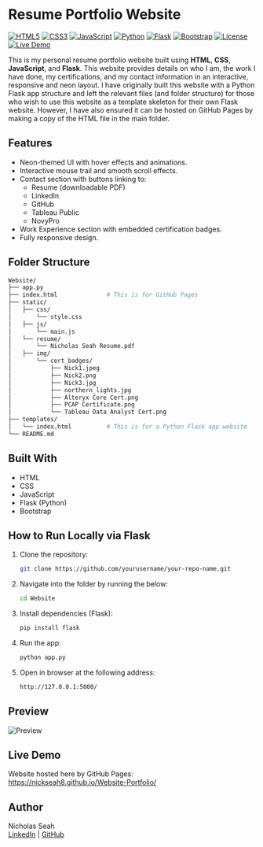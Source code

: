 # Resume Portfolio Website

[![HTML5](https://img.shields.io/badge/HTML5-E34F26?style=flat-square&logo=html5&logoColor=white)]()
[![CSS3](https://img.shields.io/badge/CSS3-1572B6?style=flat-square&logo=css3&logoColor=white)]()
[![JavaScript](https://img.shields.io/badge/JavaScript-F7DF1E?style=flat-square&logo=javascript&logoColor=black)]()
[![Python](https://img.shields.io/badge/Python-3776AB?style=flat-square&logo=python&logoColor=white)]()
[![Flask](https://img.shields.io/badge/Flask-000000?style=flat-square&logo=flask&logoColor=white)]()
[![Bootstrap](https://img.shields.io/badge/Bootstrap-563D7C?style=flat-square&logo=bootstrap&logoColor=white)]()
[![License](https://img.shields.io/badge/License-MIT-green?style=flat-square)](LICENSE)
[![Live Demo](https://img.shields.io/badge/Live%20Demo-Online-brightgreen?style=flat-square)](https://yourusername.github.io)

This is my personal resume portfolio website built using **HTML**, **CSS**, **JavaScript**, and **Flask**. 
This website provides details on who I am, the work I have done, my certifications, and my contact information in an interactive, responsive and neon layout.
I have originally built this website with a Python Flask app structure and left the relevant files (and folder structure) for those who wish to use this website as a template skeleton for their own Flask website. However, I have also ensured it can be hosted on GitHub Pages by making a copy of the HTML file in the main folder.

## Features
- Neon-themed UI with hover effects and animations.
- Interactive mouse trail and smooth scroll effects.
- Contact section with buttons linking to:
  - Resume (downloadable PDF)
  - LinkedIn
  - GitHub
  - Tableau Public
  - NovyPro
- Work Experience section with embedded certification badges.
- Fully responsive design.

## Folder Structure
```bash
Website/
├── app.py
├── index.html              # This is for GitHub Pages
├── static/
│   ├── css/
│       └── style.css
│   ├── js/
│       └── main.js
│   └── resume/
│       └── Nicholas Seah Resume.pdf
│   ├── img/
│       └── cert_badges/
│           ├── Nick1.jpeg
│           ├── Nick2.png
│           ├── Nick3.jpg
│           ├── northern_lights.jpg
│           ├── Alteryx Core Cert.png
│           ├── PCAP Certificate.png
│           └── Tableau Data Analyst Cert.png
├── templates/
│   └── index.html          # This is for a Python Flask app website
└── README.md 
```

## Built With
- HTML
- CSS
- JavaScript
- Flask (Python)
- Bootstrap

## How to Run Locally via Flask
1. Clone the repository:
   ```bash
   git clone https://github.com/yourusername/your-repo-name.git

2. Navigate into the folder by running the below:
    ```bash
    cd Website

3. Install dependencies (Flask):
    ```bash
    pip install flask

4. Run the app:
    ```bash
    python app.py

5. Open in browser at the following address:
    ```bash
    http://127.0.0.1:5000/
    
## Preview
![Preview](static/img/Preview.png)

## Live Demo
Website hosted here by GitHub Pages:  
https://nickseah8.github.io/Website-Portfolio/

## Author
Nicholas Seah  
[LinkedIn](https://www.linkedin.com/in/nicholas-seah8/) | [GitHub](https://github.com/NickSeah8)

